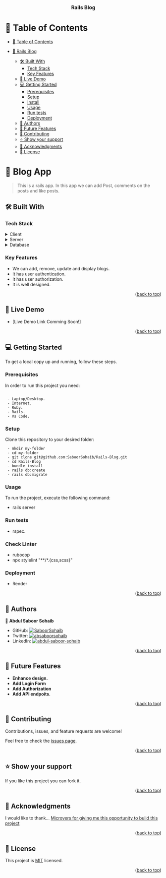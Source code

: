 <a name="readme-top"></a>

<div align="center">

  <h3><b>Rails Blog</b></h3>

</div>

<!-- TABLE OF CONTENTS -->

# 📗 Table of Contents

- [📗 Table of Contents](#-table-of-contents)

- [📖 Rails Blog](#Rails-Blog)
  - [🛠 Built With ](#-built-with-)
    - [Tech Stack ](#tech-stack-)
    - [Key Features ](#key-features-)
  - [🚀 Live Demo ](#-live-demo-)
  - [💻 Getting Started ](#-getting-started-)
    - [Prerequisites](#prerequisites)
    - [Setup](#setup)
    - [Install](#install)
    - [Usage](#usage)
    - [Run tests](#run-tests)
    - [Deployment](#deployment)
  - [👥 Authors ](#-authors-)
  - [🔭 Future Features ](#-future-features-)
  - [🤝 Contributing ](#-contributing-)
  - [⭐️ Show your support ](#️-show-your-support-)
  - [🙏 Acknowledgments ](#-acknowledgments-)
  - [📝 License ](#-license-)

<!-- PROJECT DESCRIPTION -->


# 📖 Blog App <a name="about-project"></a>

> This is a rails app. In this app we can add Post, comments on the posts and like posts.

## 🛠 Built With <a name="built-with"></a>

### Tech Stack <a name="tech-stack"></a>

<details>
  <summary>Client</summary>
  <ul>
    <li>Ruby on Rails</li>
  </ul>
</details>

<details>
  <summary>Server</summary>
  <ul>
    <li>Ruby on Rails</li>
  </ul>
</details>

<details>
<summary>Database</summary>
  <ul>
    <li>Postgresql</li>
  </ul>
</details>

<!-- Features -->

### Key Features <a name="key-features"></a>

- We can add, remove, update and display blogs.
- It has user authentication.
- It has user authorization.
- It is well designed.

<p align="right">(<a href="#readme-top">back to top</a>)</p>

<!-- LIVE DEMO -->
## 🚀 Live Demo <a name="live-demo"></a>

- [Live Demo Link Comming Soon!]

<p align="right">(<a href="#readme-top">back to top</a>)</p>

<!-- GETTING STARTED -->

## 💻 Getting Started <a name="getting-started"></a>

To get a local copy up and running, follow these steps.

### Prerequisites

In order to run this project you need:

```

 - Laptop/Desktop.
 - Internet.
 - Ruby.
 - Rails.
 - Vs Code.

```

### Setup

Clone this repository to your desired folder:

```
 - mkdir my-folder
 - cd my-folder
 - git clone git@github.com:SaboorSohaib/Rails-Blog.git
 - cd Rails-Blog
 - bundle install
 - rails db:create
 - rails db:migrate

```
### Usage

To run the project, execute the following command:

- rails server

### Run tests

- rspec.

### Check Linter 

- rubocop
- npx stylelint "**/*.{css,scss}"

### Deployment

- Render

<p align="right">(<a href="#readme-top">back to top</a>)</p>

<!-- AUTHORS -->

## 👥 Authors <a name="authors"></a>

👤 **Abdul Saboor Sohaib**

- GitHub: [![SaboorSohaib](https://img.shields.io/badge/-SaboorSohaib-white?logo=GitHub&logoColor=181717&style=plastic)](https://github.com/SaboorSohaib)
- Twitter: [![absaboorsohaib](https://img.shields.io/badge/-absaboorsohaib-blue?logo=Twitter&logoColor=skyBlue&style=plastic)](https://twitter.com/absaboorsohaib)
- LinkedIn: [![abdul-saboor-sohaib](https://img.shields.io/badge/-AbdulSaboorSohaib-white?logo=LinkedIn&logoColor=181717&style=plastic)](https://www.linkedin.com/in/abdul-saboor-sohaib/)


<p align="right">(<a href="#readme-top">back to top</a>)</p>

<!-- FUTURE FEATURES -->

## 🔭 Future Features <a name="future-features"></a>

- **Enhance design.**
- **Add Login Form**
- **Add Authorization**
- **Add API endpoits.**

<p align="right">(<a href="#readme-top">back to top</a>)</p>

<!-- CONTRIBUTING -->

## 🤝 Contributing <a name="contributing"></a>

Contributions, issues, and feature requests are welcome!

Feel free to check the [issues page](../../issues/).

<p align="right">(<a href="#readme-top">back to top</a>)</p>

<!-- SUPPORT -->

## ⭐️ Show your support <a name="support"></a>

If you like this project you can fork it.

<p align="right">(<a href="#readme-top">back to top</a>)</p>

<!-- ACKNOWLEDGEMENTS -->

## 🙏 Acknowledgments <a name="acknowledgements"></a>

I would like to thank... <a href="https://www.microverse.org/?gclid=CjwKCAiArY2fBhB9EiwAWqHK6s-2-x4d57Pghz47XT1BgsYuF81ZprM-k-IwzI0_L96nV0SQ93A8ExoCVnQQAvD_BwE" title="planet icons">Microvers for giving me this opportunity to build this project</a>

<p align="right">(<a href="#readme-top">back to top</a>)</p>

<!-- LICENSE -->

## 📝 License <a name="license"></a>

This project is [MIT](./LICENSE) licensed.

<p align="right">(<a href="#readme-top">back to top</a>)</p>
